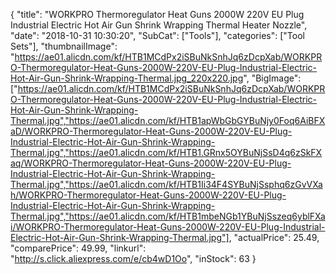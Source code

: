 {
	"title": "WORKPRO Thermoregulator Heat Guns 2000W 220V EU Plug Industrial Electric Hot Air Gun Shrink Wrapping Thermal Heater Nozzle",
	"date": "2018-10-31 10:30:20",
	"SubCat": ["Tools"],
	"categories": ["Tool Sets"],
	"thumbnailImage": "https://ae01.alicdn.com/kf/HTB1MCdPx2iSBuNkSnhJq6zDcpXab/WORKPRO-Thermoregulator-Heat-Guns-2000W-220V-EU-Plug-Industrial-Electric-Hot-Air-Gun-Shrink-Wrapping-Thermal.jpg_220x220.jpg",
	"BigImage": ["https://ae01.alicdn.com/kf/HTB1MCdPx2iSBuNkSnhJq6zDcpXab/WORKPRO-Thermoregulator-Heat-Guns-2000W-220V-EU-Plug-Industrial-Electric-Hot-Air-Gun-Shrink-Wrapping-Thermal.jpg","https://ae01.alicdn.com/kf/HTB1apWbGbGYBuNjy0Foq6AiBFXaD/WORKPRO-Thermoregulator-Heat-Guns-2000W-220V-EU-Plug-Industrial-Electric-Hot-Air-Gun-Shrink-Wrapping-Thermal.jpg","https://ae01.alicdn.com/kf/HTB1.GRnx5OYBuNjSsD4q6zSkFXaq/WORKPRO-Thermoregulator-Heat-Guns-2000W-220V-EU-Plug-Industrial-Electric-Hot-Air-Gun-Shrink-Wrapping-Thermal.jpg","https://ae01.alicdn.com/kf/HTB1Ii34F4SYBuNjSsphq6zGvVXah/WORKPRO-Thermoregulator-Heat-Guns-2000W-220V-EU-Plug-Industrial-Electric-Hot-Air-Gun-Shrink-Wrapping-Thermal.jpg","https://ae01.alicdn.com/kf/HTB1mbeNGb1YBuNjSszeq6yblFXai/WORKPRO-Thermoregulator-Heat-Guns-2000W-220V-EU-Plug-Industrial-Electric-Hot-Air-Gun-Shrink-Wrapping-Thermal.jpg"],
	"actualPrice": 25.49,
	"comparePrice": 49.99,
	"linkurl": "http://s.click.aliexpress.com/e/cb4wD1Oo",
	"inStock": 63
}
